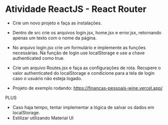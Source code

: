 # Atividade ReactJS - React Router

- Crie um novo projeto e faça as instalações.

- Dentro de src crie os arquivos login.jsx, home.jsx e error.jsx, retornando apenas um texto com o nome da página.

- No arquivo login.jsx crie um formulário e implemente as funções necessárias. Na função de login use localStorage e use a chave authenticated como true.

- Crie um arquivo Routes.jsx e faça as configurações de rota. Recupere o valor authenticated do localStorage e condicione para a tela de login caso o usuário não esteja logado.

- Projeto de exemplo rodando: https://financas-pessoais-wine.vercel.app/



PLUS
- Caso haja tempo, tentar implementar a lógica de salvar os dados em localStorage.
- Estilizar utilizando Material UI
